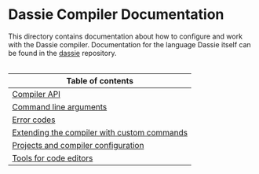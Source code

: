 # Dassie Compiler Documentation
This directory contains documentation about how to configure and work with the Dassie compiler. Documentation for the language Dassie itself can be found in the [dassie](https://github.com/loschsoftware/dassie) repository.
<br><br>

|**Table of contents**|
|---|
|[Compiler API](https://github.com/loschsoftware/dc/blob/main/docs/API.md)|
|[Command line arguments](./CLI.md)|
|[Error codes](./Errors.md)|
|[Extending the compiler with custom commands](./Extensions.md)|
|[Projects and compiler configuration](./Projects.md)|
|[Tools for code editors](./Editors.md)|
